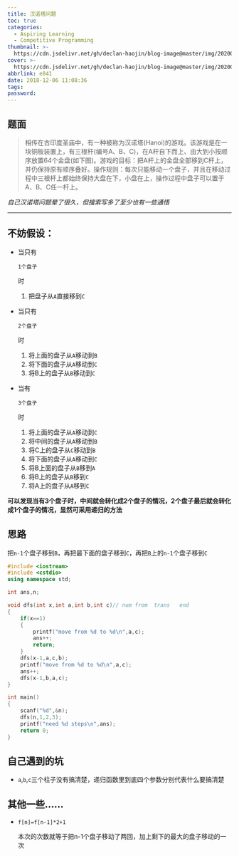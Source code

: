 ```yaml
---
title: 汉诺塔问题
toc: true
categories:
  - Aspiring Learning
  - Competitive Programming
thumbnail: >-
  https://cdn.jsdelivr.net/gh/declan-haojin/blog-image@master/img/20200703231436.png
cover: >-
  https://cdn.jsdelivr.net/gh/declan-haojin/blog-image@master/img/20200703231436.png
abbrlink: e841
date: 2018-12-06 11:08:36
tags:
password:
---
```


## 题面

> 相传在古印度圣庙中，有一种被称为汉诺塔(Hanoi)的游戏。该游戏是在一块铜板装置上，有三根杆(编号A、B、C)，在A杆自下而上、由大到小按顺序放置64个金盘(如下图)。游戏的目标：把A杆上的金盘全部移到C杆上，并仍保持原有顺序叠好。操作规则：每次只能移动一个盘子，并且在移动过程中三根杆上都始终保持大盘在下，小盘在上，操作过程中盘子可以置于A、B、C任一杆上。

*自己汉诺塔问题晕了很久，但搜索写多了至少也有一些通悟*

------

## 不妨假设：

- 当只有

  ```
  1个盘子
  ```

  时

  1. 把盘子从`A`直接移到`C`

- 当只有

  ```
  2个盘子
  ```

  时

  1. 将上面的盘子从`A`移动到`B`
  2. 将下面的盘子从`A`移动到`C`
  3. 将B上的盘子从`B`移动到`C`

- 当有

  ```
  3个盘子
  ```

  时

  1. 将上面的盘子从`A`移动到`C`
  2. 将中间的盘子从`A`移动到`B`
  3. 将C上的盘子从`C`移动到`B`
  4. 将下面的盘子从`A`移动到`C`
  5. 将B上面的盘子从`B`移到`A`
  6. 将B上的盘子从`B`移到`C`
  7. 将A上的盘子从`A`移到`C`

**可以发现当有3个盘子时，中间就会转化成2个盘子的情况，2个盘子最后就会转化成1个盘子的情况，显然可采用递归的方法**

## 思路

把`n-1`个盘子移到`B`，再把最下面的盘子移到`C`，再把`B`上的`n-1`个盘子移到`C`

```C++
#include <iostream>
#include <cstdio>
using namespace std;

int ans,n;

void dfs(int x,int a,int b,int c)// num from  trans   end
{
    if(x==1)
    {
        printf("move from %d to %d\n",a,c);
        ans++;
     	return;   
    }
    dfs(x-1,a,c,b);
    printf("move from %d to %d\n",a,c);
    ans++;
    dfs(x-1,b,a,c);
}

int main()
{
    scanf("%d",&n);
    dfs(n,1,2,3);
    printf("need %d steps\n",ans);
	return 0;
}
```

## 自己遇到的坑

- `a`,`b`,`c`三个柱子没有搞清楚，递归函数里到底四个参数分别代表什么要搞清楚

## 其他一些……

- `f[n]=f[n-1]*2+1`

  本次的次数就等于把n-1个盘子移动了两回，加上剩下的最大的盘子移动的一次